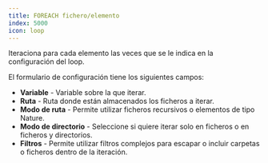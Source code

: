 ```yaml
---
title: FOREACH fichero/elemento
index: 5000
icon: loop
---
```


Iteraciona para cada elemento las veces que se le indica en la configuración del loop.

El formulario de configuración tiene los siguientes campos:

- **Variable** - Variable sobre la que iterar.
- **Ruta** -  Ruta donde están almacenados los ficheros a iterar.
- **Modo de ruta** - Permite utilizar ficheros recursivos o elementos de tipo Nature.
- **Modo de directorio** - Seleccione si quiere iterar solo en ficheros o en ficheros y directorios.
- **Filtros** - Permite utilizar filtros complejos para escapar o incluir carpetas o ficheros dentro de la iteración.
